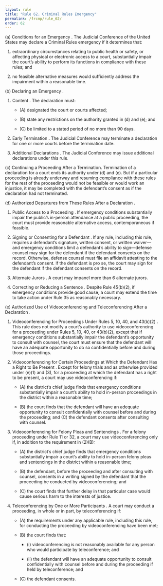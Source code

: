 ```yaml
---
layout: rule
title: "Rule 62. Criminal Rules Emergency"
permalink: /frcmp/rule_62/
order: 62
---
```


(a) Conditions for an Emergency . The Judicial Conference of the United States may declare a Criminal Rules emergency if it determines that:


1. extraordinary circumstances relating to public health or safety, or affecting physical or electronic access to a court, substantially impair the court’s ability to perform its functions in compliance with these rules; and


2. no feasible alternative measures would sufficiently address the impairment within a reasonable time.


(b) Declaring an Emergency .


1. Content . The declaration must:


    - (A) designated the court or courts affected;


    - (B) state any restrictions on the authority granted in (d) and (e); and


    - (C) be limited to a stated period of no more than 90 days.


2. Early Termination . The Judicial Conference may terminate a declaration for one or more courts before the termination date.


3. Additional Declarations . The Judicial Conference may issue additional declarations under this rule.


(c) Continuing a Proceeding After a Termination. Termination of a declaration for a court ends its authority under (d) and (e). But if a particular proceeding is already underway and resuming compliance with these rules for the rest of the proceeding would not be feasible or would work an injustice, it may be completed with the defendant’s consent as if the declaration had not terminated.


(d) Authorized Departures from These Rules After a Declaration .


1. Public Access to a Proceeding . If emergency conditions substantially impair the public’s in-person attendance at a public proceeding, the court must provide reasonable alternative access, contemporaneous if feasible.


2. Signing or Consenting for a Defendant . If any rule, including this rule, requires a defendant’s signature, written consent, or written waiver—and emergency conditions limit a defendant’s ability to sign—defense counsel may sign for the defendant if the defendant consents on the record. Otherwise, defense counsel must file an affidavit attesting to the defendant’s consent. If the defendant is pro se, the court may sign for the defendant if the defendant consents on the record.


3. Alternate Jurors . A court may impanel more than 6 alternate jurors.


4. Correcting or Reducing a Sentence . Despite Rule 45(b)(2), if emergency conditions provide good cause, a court may extend the time to take action under Rule 35 as reasonably necessary.


(e) Authorized Use of Videoconferencing and Teleconferencing After a Declaration .


1. Videoconferencing for Proceedings Under Rules 5, 10, 40, and 43(b)(2) . This rule does not modify a court’s authority to use videoconferencing for a proceeding under Rules 5, 10, 40, or 43(b)(2), except that if emergency conditions substantially impair the defendant’s opportunity to consult with counsel, the court must ensure that the defendant will have an adequate opportunity to do so confidentially before and during those proceedings.


2. Videoconferencing for Certain Proceedings at Which the Defendant Has a Right to Be Present . Except for felony trials and as otherwise provided under (e)(1) and (3), for a proceeding at which the defendant has a right to be present, a court may use videoconferencing if:


    - (A) the district’s chief judge finds that emergency conditions substantially impair a court’s ability to hold in-person proceedings in the district within a reasonable time;


    - (B) the court finds that the defendant will have an adequate opportunity to consult confidentially with counsel before and during the proceeding; and (C) the defendant consents after consulting with counsel.


3. Videoconferencing for Felony Pleas and Sentencings . For a felony proceeding under Rule 11 or 32, a court may use videoconferencing only if, in addition to the requirement in (2)(B):


    - (A) the district’s chief judge finds that emergency conditions substantially impair a court’s ability to hold in-person felony pleas and sentencings in the district within a reasonable time;


    - (B) the defendant, before the proceeding and after consulting with counsel, consents in a writing signed by the defendant that the proceeding be conducted by videoconferencing; and


    - (C) the court finds that further delay in that particular case would cause serious harm to the interests of justice.


4. Teleconferencing by One or More Participants . A court may conduct a proceeding, in whole or in part, by teleconferencing if:


    - (A) the requirements under any applicable rule, including this rule, for conducting the proceeding by videoconferencing have been met;


    - (B) the court finds that:


        - (i) videoconferencing is not reasonably available for any person who would participate by teleconference; and


        - (ii) the defendant will have an adequate opportunity to consult confidentially with counsel before and during the proceeding if held by teleconference; and


    - (C) the defendant consents.
